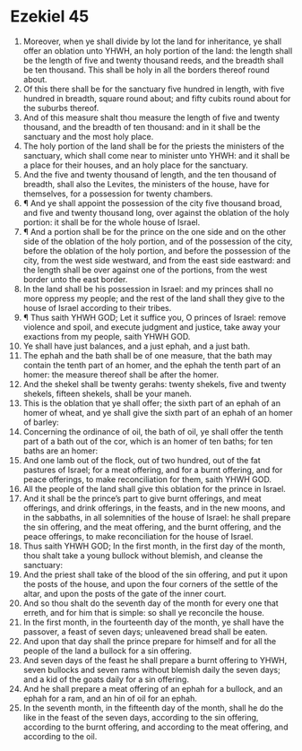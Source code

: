 ﻿# Ezekiel 45
1. Moreover, when ye shall divide by lot the land for inheritance, ye shall offer an oblation unto YHWH, an holy portion of the land: the length shall be the length of five and twenty thousand reeds, and the breadth shall be ten thousand. This shall be holy in all the borders thereof round about. 
2. Of this there shall be for the sanctuary five hundred in length, with five hundred in breadth, square round about; and fifty cubits round about for the suburbs thereof. 
3. And of this measure shalt thou measure the length of five and twenty thousand, and the breadth of ten thousand: and in it shall be the sanctuary and the most holy place. 
4. The holy portion of the land shall be for the priests the ministers of the sanctuary, which shall come near to minister unto YHWH: and it shall be a place for their houses, and an holy place for the sanctuary. 
5. And the five and twenty thousand of length, and the ten thousand of breadth, shall also the Levites, the ministers of the house, have for themselves, for a possession for twenty chambers. 
6. ¶ And ye shall appoint the possession of the city five thousand broad, and five and twenty thousand long, over against the oblation of the holy portion: it shall be for the whole house of Israel. 
7. ¶ And a portion shall be for the prince on the one side and on the other side of the oblation of the holy portion, and of the possession of the city, before the oblation of the holy portion, and before the possession of the city, from the west side westward, and from the east side eastward: and the length shall be over against one of the portions, from the west border unto the east border. 
8. In the land shall be his possession in Israel: and my princes shall no more oppress my people; and the rest of the land shall they give to the house of Israel according to their tribes. 
9. ¶ Thus saith YHWH GOD; Let it suffice you, O princes of Israel: remove violence and spoil, and execute judgment and justice, take away your exactions from my people, saith YHWH GOD. 
10. Ye shall have just balances, and a just ephah, and a just bath. 
11. The ephah and the bath shall be of one measure, that the bath may contain the tenth part of an homer, and the ephah the tenth part of an homer: the measure thereof shall be after the homer. 
12. And the shekel shall be twenty gerahs: twenty shekels, five and twenty shekels, fifteen shekels, shall be your maneh. 
13. This is the oblation that ye shall offer; the sixth part of an ephah of an homer of wheat, and ye shall give the sixth part of an ephah of an homer of barley: 
14. Concerning the ordinance of oil, the bath of oil, ye shall offer the tenth part of a bath out of the cor, which is an homer of ten baths; for ten baths are an homer: 
15. And one lamb out of the flock, out of two hundred, out of the fat pastures of Israel; for a meat offering, and for a burnt offering, and for peace offerings, to make reconciliation for them, saith YHWH GOD. 
16. All the people of the land shall give this oblation for the prince in Israel. 
17. And it shall be the prince’s part to give burnt offerings, and meat offerings, and drink offerings, in the feasts, and in the new moons, and in the sabbaths, in all solemnities of the house of Israel: he shall prepare the sin offering, and the meat offering, and the burnt offering, and the peace offerings, to make reconciliation for the house of Israel. 
18. Thus saith YHWH GOD; In the first month, in the first day of the month, thou shalt take a young bullock without blemish, and cleanse the sanctuary: 
19. And the priest shall take of the blood of the sin offering, and put it upon the posts of the house, and upon the four corners of the settle of the altar, and upon the posts of the gate of the inner court. 
20. And so thou shalt do the seventh day of the month for every one that erreth, and for him that is simple: so shall ye reconcile the house. 
21. In the first month, in the fourteenth day of the month, ye shall have the passover, a feast of seven days; unleavened bread shall be eaten. 
22. And upon that day shall the prince prepare for himself and for all the people of the land a bullock for a sin offering. 
23. And seven days of the feast he shall prepare a burnt offering to YHWH, seven bullocks and seven rams without blemish daily the seven days; and a kid of the goats daily for a sin offering. 
24. And he shall prepare a meat offering of an ephah for a bullock, and an ephah for a ram, and an hin of oil for an ephah. 
25. In the seventh month, in the fifteenth day of the month, shall he do the like in the feast of the seven days, according to the sin offering, according to the burnt offering, and according to the meat offering, and according to the oil. 
